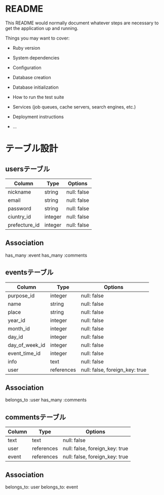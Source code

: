 # README

This README would normally document whatever steps are necessary to get the
application up and running.

Things you may want to cover:

* Ruby version

* System dependencies

* Configuration

* Database creation

* Database initialization

* How to run the test suite

* Services (job queues, cache servers, search engines, etc.)

* Deployment instructions

* ...

# テーブル設計

## usersテーブル

| Column            | Type      | Options                        |
| ----------------- | --------- | ------------------------------ |
| nickname          | string    | null: false                    |
| email             | string    | null: false                    |
| password          | string    | null: false                    |
| ciuntry_id        | integer   | null: false                    |
| prefecture_id     | integer   | null: false                    |

## Association
has_many :event
has_many :comments


## eventsテーブル

| Column            | Type      | Options                        |
| ----------------- | --------- | ------------------------------ |
| purpose_id        | integer   | null: false                    |
| name              | string    | null: false                    |
| place             | string    | null: false                    |
| year_id           | integer   | null: false                    |
| month_id          | integer   | null: false                    |
| day_id            | integer   | null: false                    |
| day_of_week_id    | integer   | null: false                    |
| event_time_id     | integer   | null: false                    |
| info              | text      | null: false                    |
| user              | references| null: false, foreign_key: true |

## Association
belongs_to :user
has_many :comments


## commentsテーブル

| Column            | Type      | Options                        |
| ----------------- | --------- | ------------------------------ |
| text              | text      | null: false                    |
| user              | references| null: false, foreign_key: true |
| event             | references| null: false, foreign_key: true |

## Association
belongs_to: user
belongs_to: event